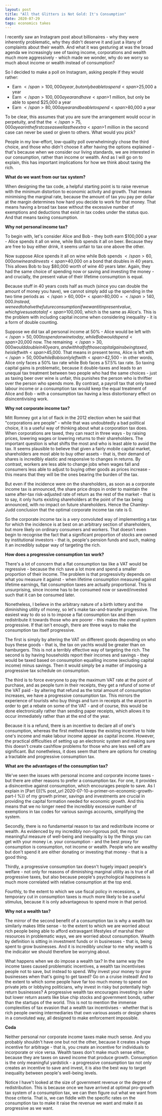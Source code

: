 ```yaml
---
layout: post
title: "All that Glitters is Not Gold: It's Consumption"
date: 2020-07-29
tags: economics takes
---
```


I recently saw an Instagram post about billionaires - why they were inherently problematic, why they didn't deserve it and just a litany of complaints about their wealth. And what it was gesturing at was the broad agenda we increasingly see of taxing income, corporations and wealth much more aggressively - which made we wonder, why do we worry so much about income or wealth instead of consumption?

So I decided to make a poll on Instagram, asking people if they would rather:
- Earn <span>$</span>100,000 a year, but only be able to spend <span>$</span>25,000 a year
- Earn <span>$</span>100,000 a year and have <span>$</span>1 million, but only be able to spend <span>$</span>25,000 a year
- Earn <span>$</span>80,000 a year and be able to spend <span>$</span>80,000 a year

To be clear, this assumes that you are sure the arrangement would occur in perpetuity, and that the <span>$</span>75,000 a year in the first case as well as the extra <span>$</span>1 million in the second case can never be used or given to others. What would you pick?

People in my low-effort, low-quality poll overwhelmingly chose the third choice, and those who didn't choose it after having the options explained - that's because when we consider our living standards, we are interested in our consumption, rather than income or wealth. And as I will go on to explain, this has important implications for how we think about taxing the rich.

**What do we want from our tax system?**

When designing the tax code, a helpful starting point is to raise revenue with the minimum distortion to economic activity and growth. That means minimising the marginal rate, because the amount of tax you pay per dollar at the margin determines how hard you decide to work for that money. That means having a broad tax base without the excessive number of exemptions and deductions that exist in tax codes under the status quo. And that means taxing consumption. 

**Why not personal income tax?**

To begin with, let's consider Alice and Bob - they both earn <span>$</span>100,000 a year - Alice spends it all on wine, while Bob spends it all on beer. Because they are free to buy either drink, it seems unfair to tax one above the other.

Now suppose Alice spends it all on wine while Bob spends <span>$</span>60,000 on wine and invests <span>$</span>40,000 on a bond that doubles in 40 years. This allows Bob to buy <span>$</span>80,000 worth of wine 40 years later. Again, they had the same choice of spending now or saving and investing the money - and crucially, the present value of their lifetime consumption is equal. 

Because stuff in 40 years costs half as much (since you can double the amount of money you have), we cannot simply add up the spending in the two time periods as <span>$</span>60,000 + <span>$</span>80,000 = <span>$</span>140,000. Instead, we need to halve the future consumption if we want it in present value, which gives us a total of <span>$</span>100,000, which is the same as Alice's. This is the problem with including capital income when considering inequality - it is a form of double counting.

Suppose we did tax all personal income at 50% - Alice would be left with <span>$</span>50,000 to spend on wine today, while Bob would spend <span>$</span>20,000 now. The remaining <span>$</span>30,000 would double in 40 years, and with half of those capital gains being taxed, he is left with <span>$</span>45,000. That means in present terms, Alice is left with <span>$</span>50,000 while Bob is only left with <span>$</span>42,500 - in other words, Alice only faces a 50% tax rate while Bob faces a 57.5% tax rate. So taxing capital gains is problematic, because it double-taxes and leads to an unequal tax treatment between two people who had the same choices - just as taxing beer over wine is unfair, this punishes the person who is thriftier over the person who spends more. By contrast, a payroll tax that only taxed labour income or a consumption tax would keep the equal treatment of Alice and Bob - with a consumption tax having a less distortionary effect on disincentivising work.

**Why not corporate income tax?**

Mitt Romney got a lot of flack in the 2012 election when he said that "corporations are people" - while that was undoubtedly a bad political choice, it is a useful way of thinking about what a corporation tax does. When corporations are taxed, they can react in three ways - by raising prices, lowering wages or lowering returns to their shareholders. The important question is what shifts the most and who is least able to avoid the tax. It seems plausible to believe that given a fairly mobile capital market, shareholders are most able to buy other assets - that is, their demand of shares is incredibly elastic and responsive to changes in returns. By contrast, workers are less able to change jobs when wages fall and consumers less able to adjust to buying other goods as prices increase - this means that they will be the ones bearing the burden of the tax.

But even if the incidence were on the shareholders, as soon as a corporate income tax is announced, the share price drops in order to maintain the same after-tax risk-adjusted rate of return as the rest of the market - that is to say, it only hurts existing shareholders at the point of the tax being announced, with no impact on future shareholders. Hence the Chamley-Judd conclusion that the optimal corporate income tax rate is 0.

So the corporate income tax is a very convoluted way of implementing a tax for which the incidence is at best on an arbitrary section of shareholders, but more likely on ordinary consumers and workers. That doesn't even begin to recognise the fact that a significant proportion of stocks are owned by institutional investors - that is, people's pension funds and such, making it an incredibly subpar way of targeting the rich.

**How does a progressive consumption tax work?**

There's a lot of concern that a flat consumption tax like a VAT would be regressive - because the rich save a lot more and spend a smaller proportion of their income. The problem is that progressivity depends on what you measure it against - when lifetime consumption measured against lifetime earnings, flat consumption taxes are actually proportional. This is unsurprising, since income has to be consumed now or saved/invested such that it can be consumed later.

Nonetheless, I believe in the arbitrary nature of a birth lottery and the diminishing utility of money, so let's make tax-and-transfer progressive. The easiest way to do so is to impose a flat consumption tax and then redistribute it towards those who are poorer - this makes the overall system progressive. If that isn't enough, there are three ways to make the consumption tax itself progressive.

The first is simply by altering the VAT on different goods depending on who buys these goods - that is, the tax on yachts would be greater than on hamburgers. This is not a terribly effective way of targeting the rich. The second is by having households report their incomes and savings - they would be taxed based on consumption equalling income (excluding capital income) minus savings. Then it would simply be a matter of imposing a progressive tax schedule on consumption. 

The third is to force everyone to pay the maximum VAT rate at the point of purchase, and as people turn in their receipts, they get a refund of some of the VAT paid - by altering that refund as the total amount of consumption increases, we have a progressive consumption tax. This mirrors the experience of tourists who buy things and turn in receipts at the airport in order to get a rebate on some of the VAT - and of course, this would be done electronically rather than sending paper receipts, which allows it to occur immediately rather than at the end of the year. 

Because it is a refund, there is an incentive to declare all of one's consumption, whereas the first method keeps the existing incentive to hide one's income and make labour income appear as capital income. However, the practical difficulties of setting up an electronic system and making sure this doesn't create cashflow problems for those who are less well off are significant. But nonetheless, it does seem that there are options for creating a tractable and progressive consumption tax.

**What are the advantages of the consumption tax?**

We've seen the issues with personal income and corporate income taxes - but there are other reasons to prefer a consumption tax. For one, it provides a disincentive against consumption, which encourages people to save. As I explain in [Part I]({% post_url 2020-07-10-a-primer-on-economic-growth-part-I %}) of my growth primer, savings and investments are crucial in providing the capital formation needed for economic growth. And this means that we no longer need the incredibly excessive number of exemptions in tax codes for various savings accounts, simplifying the system.

Secondly, there is no fundamental reason to tax and redistribute income or wealth. As evidenced by my incredibly non-rigorous poll, the most meaningful measure of well-being and inequality is by the things you can get with your money i.e. your consumption - and the best proxy for consumption is consumption, not income or wealth. People who are wealthy but don't spend it are either donating or investing that money - that is a good thing.

Thirdly, a progressive consumption tax doesn't hugely impact people's welfare - not only for reasons of diminishing marginal utility as is true of all progressive taxes, but also because people's psychological happiness is much more correlated with relative consumption at the top end.

Fourthly, to the extent to which we use fiscal policy in recessions, a temporary cut in consumption taxes is much more likely to be a useful stimulus, because it is only advantageous to spend more in that period.

**Why not a wealth tax?**

The mirror of the second benefit of a consumption tax is why a wealth tax similarly makes little sense - to the extent to which we are worried about rich people being able to afford extravagant lifestyles of marshal their resources in problematic ways, we are worried about consumption. Wealth by definition is sitting in investment funds or in businesses - that is, being spent to grow businesses. And it is incredibly unclear to me why wealth is the indicator we should therefore be worrying about.

What happens when we do impose a wealth tax? In the same way the income taxes caused problematic incentives, a wealth tax incentivises people not to save, but instead to spend. Why invest your money to grow businesses when that's going to get taxed? Go on a cruise instead! And to the extent to which some people have far too much money to spend on private jets or lobbying politicians, why invest in risky but potentially high return businesses? A progressive wealth tax encourages investing in safer but lower return assets like blue chip stocks and government bonds, rather than the startups of the world. This is not to mention the immense complexities of tax evasion that a wealth tax incentivises - whether that is rich people owning intermediaries that own various assets or design shares in a convoluted way, all designed to make enforcement impossible.

**Coda**

Neither personal nor corporate income taxes make much sense. And you probably shouldn't have one but not the other, because it creates a huge incentive for arbitrage - that is, you create an incentive for individuals to incorporate or vice versa. Wealth taxes don't make much sense either, because they are taxes on saved income that produce growth. Consumption is the only meaningful yardstick - a progressive consumption tax not only creates an incentive to save and invest, it is also the best way to target inequality between people's well-being levels.

Notice I have't looked at the size of government revenue or the degree of redistribution. This is because once we have arrived at optimal pro-growth tax system of a consumption tax, we can then figure out what we want from those criteria. That is, we can fiddle with the specific rates on the consumption tax to make it raise the revenue we want and make it as progressive as we want.









